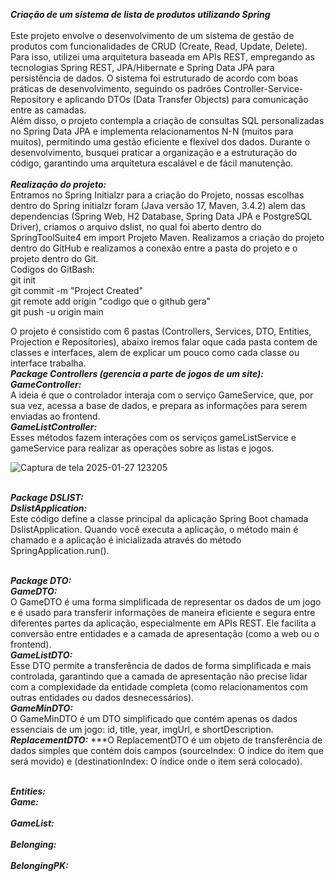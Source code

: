 ***Criação de um sistema de lista de produtos utilizando Spring <br/>***
<br/>
Este projeto envolve o desenvolvimento de um sistema de gestão de produtos com funcionalidades de CRUD (Create, Read, Update, Delete). Para isso, utilizei uma arquitetura baseada em APIs REST, empregando as tecnologias Spring REST, JPA/Hibernate e Spring Data JPA para persistência de dados. O sistema foi estruturado de acordo com boas práticas de desenvolvimento, seguindo os padrões Controller-Service-Repository e aplicando DTOs (Data Transfer Objects) para comunicação entre as camadas.
<br/>
Além disso, o projeto contempla a criação de consultas SQL personalizadas no Spring Data JPA e implementa relacionamentos N-N (muitos para muitos), permitindo uma gestão eficiente e flexível dos dados. Durante o desenvolvimento, busquei praticar a organização e a estruturação do código, garantindo uma arquitetura escalável e de fácil manutenção.
<br/>
<br/>***Realização do projeto:***
<br/>
Entramos no Spring Initialzr para a criação do Projeto, nossas escolhas dentro do Spring initialzr foram (Java versão 17, Maven, 3.4.2) alem das dependencias (Spring Web, H2 Database, Spring Data JPA e PostgreSQL Driver), criamos o arquivo dslist, no qual foi aberto dentro do SpringToolSuite4 em import Projeto Maven. Realizamos a criação do projeto dentro do GitHub e realizamos a conexão entre a pasta do projeto e o projeto dentro do Git.
<br/>
Codigos do GitBash:
<br/>
git init
<br/>
git commit -m "Project Created"
<br/>
git remote add origin "codigo que o github gera"
<br/>
git push -u origin main 

O projeto é consistido com 6 pastas (Controllers, Services, DTO, Entities, Projection e Repositories), abaixo iremos falar oque cada pasta contem de classes e interfaces, alem de explicar um pouco como cada classe ou interface trabalha.<br/>
***Package Controllers (gerencia a parte de jogos de um site):***
<br/>***GameController:***
<br/>A ideia é que o controlador interaja com o serviço GameService, que, por sua vez, acessa a base de dados, e prepara as informações para serem enviadas ao frontend.
<br/>***GameListController:***
<br/>Esses métodos fazem interações com os serviços gameListService e gameService para realizar as operações sobre as listas e jogos.


![Captura de tela 2025-01-27 123205](https://github.com/user-attachments/assets/62329ffa-656e-470e-a40a-b835cb93501a)

<br/>***Package DSLIST:***
<br/>***DslistApplication:***
<br/>Este código define a classe principal da aplicação Spring Boot chamada DslistApplication. Quando você executa a aplicação, o método main é chamado e a aplicação é inicializada através do método SpringApplication.run().

<br/>***Package DTO:***
<br/>***GameDTO:***
<br/>O GameDTO é uma forma simplificada de representar os dados de um jogo e é usado para transferir informações de maneira eficiente e segura entre diferentes partes da aplicação, especialmente em APIs REST. Ele facilita a conversão entre entidades e a camada de apresentação (como a web ou o frontend).
<br/>***GameListDTO:***
<br/>Esse DTO permite a transferência de dados de forma simplificada e mais controlada, garantindo que a camada de apresentação não precise lidar com a complexidade da entidade completa (como relacionamentos com outras entidades ou dados desnecessários).
<br/>***GameMinDTO:***
<br/> O GameMinDTO é um DTO simplificado que contém apenas os dados essenciais de um jogo: id, title, year, imgUrl, e shortDescription.
<br/>***ReplacementDTO:***
***O ReplacementDTO é um objeto de transferência de dados simples que contém dois campos (sourceIndex: O índice do item que será movido) e (destinationIndex: O índice onde o item será colocado).

<br/>***Entities:
<br/>Game:***
<br/>
<br/>***GameList:***
<br/>
<br/>***Belonging:***
<br/>
<br/>***BelongingPK:***       


